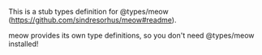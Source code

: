 This is a stub types definition for @types/meow (https://github.com/sindresorhus/meow#readme).

meow provides its own type definitions, so you don't need @types/meow installed!